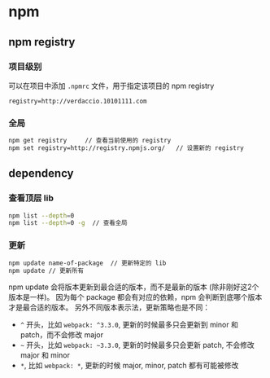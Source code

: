 npm
========================

## npm registry

### 项目级别

可以在项目中添加 `.npmrc` 文件，用于指定该项目的 npm registry

```
registry=http://verdaccio.10101111.com
```

### 全局

```sh
npm get registry     // 查看当前使用的 registry
npm set registry=http://registry.npmjs.org/   // 设置新的 registry
```

## dependency

### 查看顶层 lib

```sh
npm list --depth=0
npm list --depth=0 -g  // 查看全局
```

### 更新

```sh
npm update name-of-package  // 更新特定的 lib
npm update // 更新所有
```

npm update 会将版本更新到最合适的版本，而不是最新的版本 (除非刚好这2个版本是一样)。 因为每个 package 都会有对应的依赖，npm 会判断到底哪个版本才是最合适的版本。 另外不同版本表示法，更新策略也是不同：

+ `^` 开头，比如 `webpack: ^3.3.0`, 更新的时候最多只会更新到 minor 和 patch，而不会修改 major
+ `~` 开头，比如 `webpack: ~3.3.0`, 更新的时候最多只会更新 patch, 不会修改 major 和 minor
+ `*`,      比如 `webpack: *`, 更新的时候 major, minor, patch 都有可能被修改